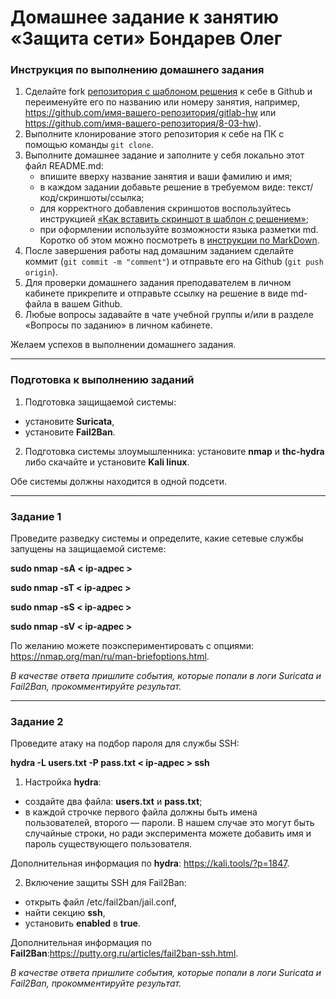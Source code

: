 # Домашнее задание к занятию «Защита сети» Бондарев Олег

### Инструкция по выполнению домашнего задания

1. Сделайте fork [репозитория c шаблоном решения](https://github.com/netology-code/sys-pattern-homework) к себе в Github и переименуйте его по названию или номеру занятия, например, https://github.com/имя-вашего-репозитория/gitlab-hw или https://github.com/имя-вашего-репозитория/8-03-hw).
2. Выполните клонирование этого репозитория к себе на ПК с помощью команды `git clone`.
3. Выполните домашнее задание и заполните у себя локально этот файл README.md:
   - впишите вверху название занятия и ваши фамилию и имя;
   - в каждом задании добавьте решение в требуемом виде: текст/код/скриншоты/ссылка;
   - для корректного добавления скриншотов воспользуйтесь инструкцией [«Как вставить скриншот в шаблон с решением»](https://github.com/netology-code/sys-pattern-homework/blob/main/screen-instruction.md);
   - при оформлении используйте возможности языка разметки md. Коротко об этом можно посмотреть в [инструкции по MarkDown](https://github.com/netology-code/sys-pattern-homework/blob/main/md-instruction.md).
4. После завершения работы над домашним заданием сделайте коммит (`git commit -m "comment"`) и отправьте его на Github (`git push origin`).
5. Для проверки домашнего задания преподавателем в личном кабинете прикрепите и отправьте ссылку на решение в виде md-файла в вашем Github.
6. Любые вопросы задавайте в чате учебной группы и/или в разделе «Вопросы по заданию» в личном кабинете.

Желаем успехов в выполнении домашнего задания.

------

### Подготовка к выполнению заданий

1. Подготовка защищаемой системы:

- установите **Suricata**,
- установите **Fail2Ban**.

2. Подготовка системы злоумышленника: установите **nmap** и **thc-hydra** либо скачайте и установите **Kali linux**.

Обе системы должны находится в одной подсети.

------

### Задание 1

Проведите разведку системы и определите, какие сетевые службы запущены на защищаемой системе:

**sudo nmap -sA < ip-адрес >**

**sudo nmap -sT < ip-адрес >**

**sudo nmap -sS < ip-адрес >**

**sudo nmap -sV < ip-адрес >**

По желанию можете поэкспериментировать с опциями: https://nmap.org/man/ru/man-briefoptions.html.


*В качестве ответа пришлите события, которые попали в логи Suricata и Fail2Ban, прокомментируйте результат.*

------

### Задание 2

Проведите атаку на подбор пароля для службы SSH:

**hydra -L users.txt -P pass.txt < ip-адрес > ssh**

1. Настройка **hydra**: 
 
 - создайте два файла: **users.txt** и **pass.txt**;
 - в каждой строчке первого файла должны быть имена пользователей, второго — пароли. В нашем случае это могут быть случайные строки, но ради эксперимента можете добавить имя и пароль существующего пользователя.

Дополнительная информация по **hydra**: https://kali.tools/?p=1847.

2. Включение защиты SSH для Fail2Ban:

-  открыть файл /etc/fail2ban/jail.conf,
-  найти секцию **ssh**,
-  установить **enabled**  в **true**.

Дополнительная информация по **Fail2Ban**:https://putty.org.ru/articles/fail2ban-ssh.html.



*В качестве ответа пришлите события, которые попали в логи Suricata и Fail2Ban, прокомментируйте результат.*
